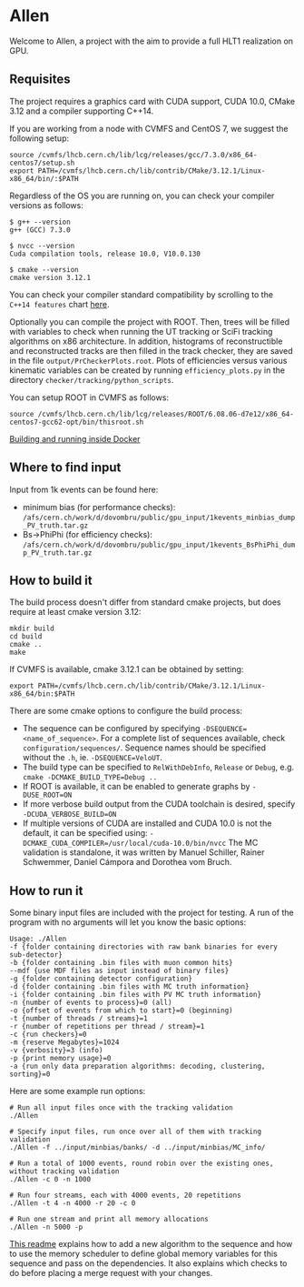 Allen
=====

Welcome to Allen, a project with the aim to provide a full HLT1 realization on GPU.

Requisites
----------
The project requires a graphics card with CUDA support, CUDA 10.0, CMake 3.12 and a compiler supporting C++14.

If you are working from a node with CVMFS and CentOS 7, we suggest the following setup:

```shell
source /cvmfs/lhcb.cern.ch/lib/lcg/releases/gcc/7.3.0/x86_64-centos7/setup.sh
export PATH=/cvmfs/lhcb.cern.ch/lib/contrib/CMake/3.12.1/Linux-x86_64/bin/:$PATH
```

Regardless of the OS you are running on, you can check your compiler versions as follows:

```shell
$ g++ --version
g++ (GCC) 7.3.0

$ nvcc --version
Cuda compilation tools, release 10.0, V10.0.130

$ cmake --version
cmake version 3.12.1
```

You can check your compiler standard compatibility by scrolling to the `C++14 features` chart [here](https://en.cppreference.com/w/cpp/compiler_support).

Optionally you can compile the project with ROOT. Then, trees will be filled with variables to check when running the UT tracking or SciFi tracking algorithms on x86 architecture.
In addition, histograms of reconstructible and reconstructed tracks are then filled in the track checker, they are saved in the file `output/PrCheckerPlots.root`.
Plots of efficiencies versus various kinematic variables can be created by running `efficiency_plots.py` in the directory `checker/tracking/python_scripts`.

You can setup ROOT in CVMFS as follows:

```shell
source /cvmfs/lhcb.cern.ch/lib/lcg/releases/ROOT/6.08.06-d7e12/x86_64-centos7-gcc62-opt/bin/thisroot.sh
```

[Building and running inside Docker](readme_docker.md)

Where to find input
-------------
Input from 1k events can be found here:

* minimum bias (for performance checks): `/afs/cern.ch/work/d/dovombru/public/gpu_input/1kevents_minbias_dump_PV_truth.tar.gz`
* Bs->PhiPhi (for efficiency checks): `/afs/cern.ch/work/d/dovombru/public/gpu_input/1kevents_BsPhiPhi_dump_PV_truth.tar.gz`

How to build it
---------------

The build process doesn't differ from standard cmake projects, but
does require at least cmake version 3.12:

    mkdir build
    cd build
    cmake ..
    make

If CVMFS is available, cmake 3.12.1 can be obtained by setting:
```shell
export PATH=/cvmfs/lhcb.cern.ch/lib/contrib/CMake/3.12.1/Linux-x86_64/bin:$PATH
```

There are some cmake options to configure the build process:

* The sequence can be configured by specifying `-DSEQUENCE=<name_of_sequence>`. For a complete list of sequences available, check `configuration/sequences/`. Sequence names should be specified without the `.h`, ie. `-DSEQUENCE=VeloUT`.
* The build type can be specified to `RelWithDebInfo`, `Release` or `Debug`, e.g. `cmake -DCMAKE_BUILD_TYPE=Debug ..`
* If ROOT is available, it can be enabled to generate graphs by `-DUSE_ROOT=ON`
* If more verbose build output from the CUDA toolchain is desired, specify `-DCUDA_VERBOSE_BUILD=ON`
* If multiple versions of CUDA are installed and CUDA 10.0 is not the default, it can be specified using: `-DCMAKE_CUDA_COMPILER=/usr/local/cuda-10.0/bin/nvcc`
The MC validation is standalone, it was written by
Manuel Schiller, Rainer Schwemmer, Daniel Cámpora and Dorothea vom Bruch.

How to run it
-------------

Some binary input files are included with the project for testing.
A run of the program with no arguments will let you know the basic options:

    Usage: ./Allen
    -f {folder containing directories with raw bank binaries for every sub-detector}
    -b {folder containing .bin files with muon common hits}
    --mdf {use MDF files as input instead of binary files}
    -g {folder containing detector configuration}
    -d {folder containing .bin files with MC truth information}
    -i {folder containing .bin files with PV MC truth information}
    -n {number of events to process}=0 (all)
    -o {offset of events from which to start}=0 (beginning)
    -t {number of threads / streams}=1
    -r {number of repetitions per thread / stream}=1
    -c {run checkers}=0
    -m {reserve Megabytes}=1024
    -v {verbosity}=3 (info)
    -p {print memory usage}=0
    -a {run only data preparation algorithms: decoding, clustering, sorting}=0

Here are some example run options:

    # Run all input files once with the tracking validation
    ./Allen

    # Specify input files, run once over all of them with tracking validation
    ./Allen -f ../input/minbias/banks/ -d ../input/minbias/MC_info/

    # Run a total of 1000 events, round robin over the existing ones, without tracking validation
    ./Allen -c 0 -n 1000

    # Run four streams, each with 4000 events, 20 repetitions
    ./Allen -t 4 -n 4000 -r 20 -c 0

    # Run one stream and print all memory allocations
    ./Allen -n 5000 -p


[This readme](contributing.md) explains how to add a new algorithm to the sequence and how to use the memory scheduler to define global memory variables for this sequence and pass on the dependencies. It also explains which checks to do before placing a merge request with your changes.
